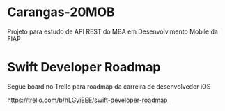 # Carangas-20MOB
Projeto para estudo de API REST do MBA em Desenvolvimento Mobile da FIAP

# Swift Developer Roadmap
Segue board no Trello para roadmap da carreira de desenvolvedor iOS

https://trello.com/b/hLGyiEEE/swift-developer-roadmap
